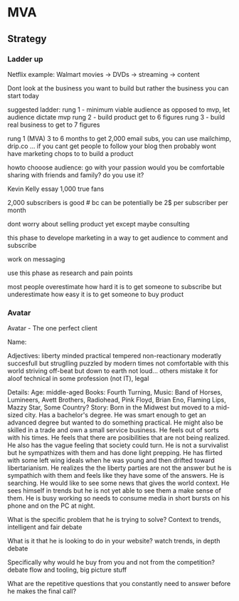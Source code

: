 # MVA

## Strategy 
### Ladder up 

Netflix example: Walmart movies -> DVDs -> streaming -> content

Dont look at the business you want to build but rather the business you can start today

suggested ladder: 
rung 1 - minimum viable audience as opposed to mvp, let audience dictate mvp
rung 2 - build product get to 6 figures
rung 3 - build real business to get to 7 figures

rung 1 (MVA)
3 to 6 months to get 2,000 email subs, you can use mailchimp, drip.co ...
if you cant get people to follow your blog then probably wont have marketing chops to to build a product

howto chooose audience:
	go with your passion
	would you be comfortable sharing with friends and family?
	do you use it?

Kevin Kelly essay 1,000 true fans

2,000 subscribers is good # bc can be potentially be 2$ per subscriber per month

dont worry about selling product yet except maybe consulting

this phase to develope marketing in a way to get audience to comment and subscribe

work on messaging

use this phase as research and pain points

most people overestimate how hard it is to get someone to subscribe but underestimate how easy it is to get someone to buy product

### Avatar 

Avatar - The one perfect client 

Name: 

Adjectives:
liberty minded 
practical
tempered
non-reactionary
moderatly succesfull but struglling
puzzled by modern times
not comfortable with this world
striving
off-beat but down to earth
not loud... others mistake it for aloof
technical in some profession (not IT), legal 

Details:
Age: middle-aged
Books: Fourth Turning,
Music: Band of Horses, Lumineers, Avett Brothers, Radiohead, Pink Floyd, Brian Eno, Flaming Lips, Mazzy Star, Some Country?
Story: Born in the Midwest but moved to a mid-sized city. Has a bachelor's degree. He was smart enough to get an advanced degree but wanted to do something practical. He might also be skilled in a trade and own a small service business. He feels out of sorts with his times. He feels that there are posibilities that are not being realized. He also has the vague feeling that society could turn. He is not a survivalist but he sympathizes with them and has done light prepping. He has flirted with some left wing ideals when he was young and then drifted toward libertarianism. He realizes the the liberty parties are not the answer but he is sympathich with them and feels like they have some of the answers. He is searching. He would like to see some news that gives the world context. He sees himself in trends but he is not yet able to see them a make sense of them. He is busy working so needs to consume media in short bursts on his phone and on the PC at night. 

What is the specific problem that he is trying to solve? Context to trends, intelligent and fair debate

What is it that he is looking to do in your website? watch trends, in depth debate

Specifically why would he buy from you and not from the competition? debate flow and tooling, big picture stuff

What are the repetitive questions that you constantly need to answer before he makes the final call?

